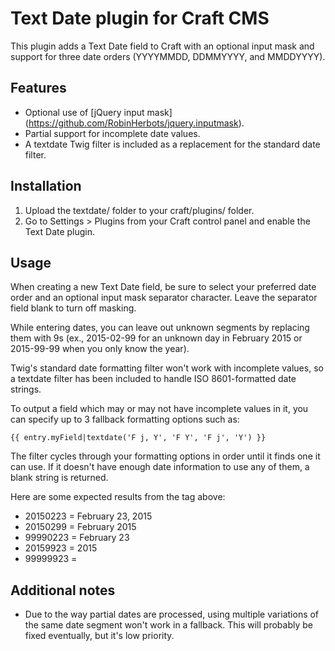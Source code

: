 # Text Date plugin for Craft CMS

This plugin adds a Text Date field to Craft with an optional input mask and support for three date orders (YYYYMMDD, DDMMYYYY, and MMDDYYYY).

## Features
* Optional use of [jQuery input mask] (https://github.com/RobinHerbots/jquery.inputmask).
* Partial support for incomplete date values.
* A textdate Twig filter is included as a replacement for the standard date filter.

## Installation
1.  Upload the textdate/ folder to your craft/plugins/ folder.
2.  Go to Settings > Plugins from your Craft control panel and enable the Text Date plugin.

## Usage
When creating a new Text Date field, be sure to select your preferred date order and an optional input mask separator character. Leave the separator field blank to turn off masking.

While entering dates, you can leave out unknown segments by replacing them with 9s (ex., 2015-02-99 for an unknown day in February 2015 or 2015-99-99 when you only know the year).

Twig's standard date formatting filter won't work with incomplete values, so a textdate filter has been included to handle ISO 8601-formatted date strings.

To output a field which may or may not have incomplete values in it, you can specify up to 3 fallback formatting options such as:

```
{{ entry.myField|textdate('F j, Y', 'F Y', 'F j', 'Y') }}
```

The filter cycles through your formatting options in order until it finds one it can use. If it doesn't have enough date information to use any of them, a blank string is returned.

Here are some expected results from the tag above:

* 20150223 = February 23, 2015
* 20150299 = February 2015
* 99990223 = February 23
* 20159923 = 2015
* 99999923 = 

## Additional notes
* Due to the way partial dates are processed, using multiple variations of the same date segment won't work in a fallback. This will probably be fixed eventually, but it's low priority.
